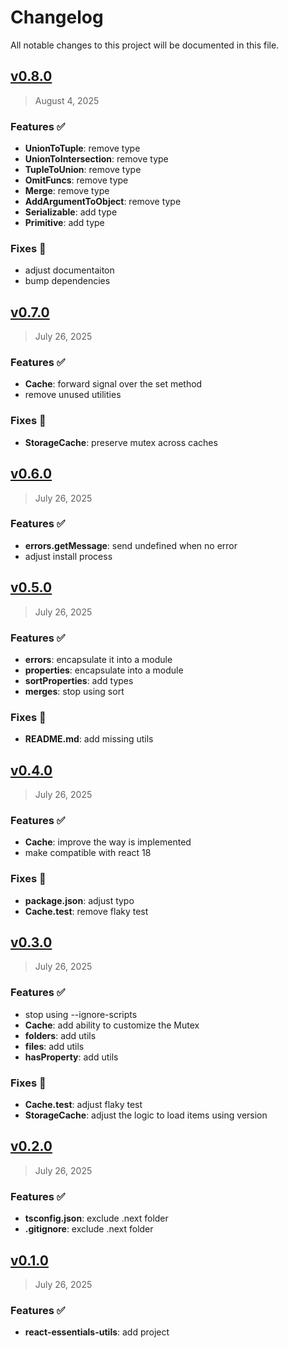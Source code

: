 # Changelog

All notable changes to this project will be documented in this file.

## [v0.8.0](https://github.com/agusmgarcia/react-essentials/tree/@agusmgarcia/react-essentials-utils@v0.8.0)

> August 4, 2025

### Features ✅

- **UnionToTuple**: remove type
- **UnionToIntersection**: remove type
- **TupleToUnion**: remove type
- **OmitFuncs**: remove type
- **Merge**: remove type
- **AddArgumentToObject**: remove type
- **Serializable**: add type
- **Primitive**: add type

### Fixes 🎯

- adjust documentaiton
- bump dependencies

## [v0.7.0](https://github.com/agusmgarcia/react-essentials/tree/@agusmgarcia/react-essentials-utils@v0.7.0)

> July 26, 2025

### Features ✅

- **Cache**: forward signal over the set method
- remove unused utilities

### Fixes 🎯

- **StorageCache**: preserve mutex across caches

## [v0.6.0](https://github.com/agusmgarcia/react-essentials/tree/@agusmgarcia/react-essentials-utils@v0.6.0)

> July 26, 2025

### Features ✅

- **errors.getMessage**: send undefined when no error
- adjust install process

## [v0.5.0](https://github.com/agusmgarcia/react-essentials/tree/@agusmgarcia/react-essentials-utils@v0.5.0)

> July 26, 2025

### Features ✅

- **errors**: encapsulate it into a module
- **properties**: encapsulate into a module
- **sortProperties**: add types
- **merges**: stop using sort

### Fixes 🎯

- **README.md**: add missing utils

## [v0.4.0](https://github.com/agusmgarcia/react-essentials/tree/@agusmgarcia/react-essentials-utils@v0.4.0)

> July 26, 2025

### Features ✅

- **Cache**: improve the way is implemented
- make compatible with react 18

### Fixes 🎯

- **package.json**: adjust typo
- **Cache.test**: remove flaky test

## [v0.3.0](https://github.com/agusmgarcia/react-essentials/tree/@agusmgarcia/react-essentials-utils@v0.3.0)

> July 26, 2025

### Features ✅

- stop using --ignore-scripts
- **Cache**: add ability to customize the Mutex
- **folders**: add utils
- **files**: add utils
- **hasProperty**: add utils

### Fixes 🎯

- **Cache.test**: adjust flaky test
- **StorageCache**: adjust the logic to load items using version

## [v0.2.0](https://github.com/agusmgarcia/react-essentials/tree/@agusmgarcia/react-essentials-utils@v0.2.0)

> July 26, 2025

### Features ✅

- **tsconfig.json**: exclude .next folder
- **.gitignore**: exclude .next folder

## [v0.1.0](https://github.com/agusmgarcia/react-essentials/tree/@agusmgarcia/react-essentials-utils@v0.1.0)

> July 26, 2025

### Features ✅

- **react-essentials-utils**: add project
